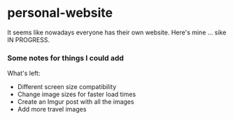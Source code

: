 # personal-website
It seems like nowadays everyone has their own website. Here's mine ... sike IN PROGRESS.

### Some notes for things I could add
What's left: 
- Different screen size compatibility
- Change image sizes for faster load times
- Create an Imgur post with all the images
- Add more travel images

  
